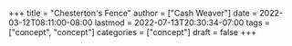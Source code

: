 +++
title = "Chesterton's Fence"
author = ["Cash Weaver"]
date = 2022-03-12T08:11:00-08:00
lastmod = 2022-07-13T20:30:34-07:00
tags = ["concept", "concept"]
categories = ["concept"]
draft = false
+++
